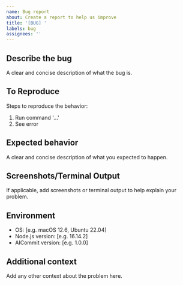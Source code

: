 ```yaml
---
name: Bug report
about: Create a report to help us improve
title: '[BUG] '
labels: bug
assignees: ''
---
```


## Describe the bug
A clear and concise description of what the bug is.

## To Reproduce
Steps to reproduce the behavior:
1. Run command '...'
2. See error

## Expected behavior
A clear and concise description of what you expected to happen.

## Screenshots/Terminal Output
If applicable, add screenshots or terminal output to help explain your problem.

## Environment
 - OS: [e.g. macOS 12.6, Ubuntu 22.04]
 - Node.js version: [e.g. 16.14.2]
 - AICommit version: [e.g. 1.0.0]

## Additional context
Add any other context about the problem here. 